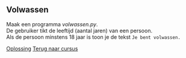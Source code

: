 ## Volwassen

Maak een programma _volwassen.py_.\
De gebruiker tikt de leeftijd (aantal jaren) van een persoon.\
Als de persoon minstens 18 jaar is toon je de tekst
`Je bent volwassen.`

[Oplossing](/oplossingen/volwassen.html)
[Terug naar cursus](/11_if.html)